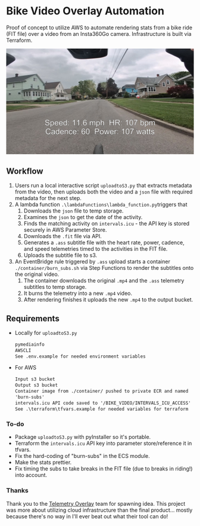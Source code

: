 # Bike Video Overlay Automation
Proof of concept to utilize AWS to automate rendering stats from a bike ride (FIT file) over a video from an Insta360Go camera. Infrastructure is built via Terraform.

![It might be ugly but it works!](/images/sample_image.jpg)

## Workflow
1. Users run a local interactive script <code>uploadtoS3.py</code> that extracts metadata from the video, then uploads both the video and a <code>json</code> file with required metadata for the next step.
2. A lambda function <code>.\lambdaFunctions\lambda_function.py</code>triggers that
    1. Downloads the <code>json</code> file to temp storage.
    2. Examines the <code>json</code> to get the date of the activity.
    3. Finds the matching activity on <code>intervals.icu</code> - the API key is stored securely in AWS Parameter Store.
    4. Downloads the <code>.fit</code> file via API.
    5. Generates a <code>.ass</code> subtitle file with the heart rate, power, cadence, and speed telemetries timed to the activities in the FIT file.
    6. Uploads the subtitle file to s3.
3. An EventBridge rule triggered by <code>.ass</code> upload starts a container <code>./container/burn_subs.sh</code> via Step Functions to render the subtitles onto the original video.
    1. The container downloads the original <code>.mp4</code> and the <code>.ass</code> telemetry subtitles to temp storage.
    2. It burns the telemetry into a new <code>.mp4</code> video.
    3. After rendering finishes it uploads the new <code>.mp4</code> to the output bucket.

## Requirements
- Locally for <code>uploadtoS3.py</code>
  ```
  pymediainfo
  AWSCLI
  See .env.example for needed environment variables

  ```


- For AWS
  ```
  Input s3 bucket
  Output s3 bucket
  Container image from ./container/ pushed to private ECR and named 'burn-subs'
  intervals.icu API code saved to '/BIKE_VIDEO/INTERVALS_ICU_ACCESS'
  See .\terraform\tfvars.example for needed variables for terraform
  ```


### To-do
- Package <code>uploadtoS3.py</code> with pyInstaller so it's portable.
- Terraform the <code>intervals.icu</code> API key into parameter store/reference it in tfvars.
- Fix the hard-coding of "burn-subs" in the ECS module.
- Make the stats prettier.
- Fix timing the subs to take breaks in the FIT file (due to breaks in riding!) into account.

### Thanks
Thank you to the [Telemetry Overlay](https://goprotelemetryextractor.com/) team for spawning idea. This project was more about utilizing cloud infrastructure than the final product... mostly because there's no way in I'll ever beat out what their tool can do!
